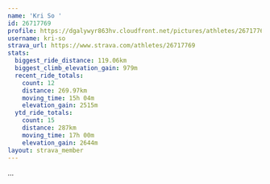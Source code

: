 ```yaml
---
name: 'Kri So '
id: 26717769
profile: https://dgalywyr863hv.cloudfront.net/pictures/athletes/26717769/7761026/13/large.jpg
username: kri-so
strava_url: https://www.strava.com/athletes/26717769
stats:
  biggest_ride_distance: 119.06km
  biggest_climb_elevation_gain: 979m
  recent_ride_totals:
    count: 12
    distance: 269.97km
    moving_time: 15h 04m
    elevation_gain: 2515m
  ytd_ride_totals:
    count: 15
    distance: 287km
    moving_time: 17h 00m
    elevation_gain: 2644m
layout: strava_member
--- 
```

...
